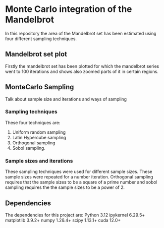 # Monte Carlo integration of the Mandelbrot
In this repository the area of the Mandelbrot set has been estimated using four different sampling techniques.

## Mandelbrot set plot
Firstly the mandelbrot set has been plotted for which the mandelbrot series went to 100 iterations and shows also zoomed parts of it in certain regions.

## MonteCarlo Sampling
Talk about sample size and iterations and ways of sampling

### Sampling techniques
These four techniques are:
  1. Uniform random sampling
  2. Latin Hypercube sampling
  3. Orthogonal sampling
  4. Sobol sampling.

### Sample sizes and iterations
These sampling techniques were used for different sample sizes. These sample sizes were repeated for a number iteration.
Orthogonal sampling requires that the sample sizes to be a square of a prime number and sobol sampling requires the the sample sizes to be a power of 2. 

## Dependencies
The dependencies for this project are:
    Python      3.12
    ipykernel   6.29.5+
    matplotlib  3.9.2+
    numpy       1.26.4+
    scipy       1.13.1+
    cuda        12.0+
